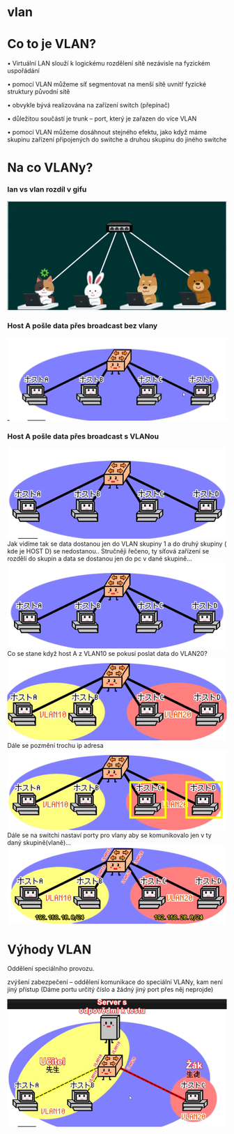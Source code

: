 # vlan
# Co to je VLAN?
• Virtuální LAN slouží k logickému rozdělení sítě nezávisle na fyzickém uspořádání

• pomocí VLAN můžeme síť segmentovat na menší sítě uvnitř fyzické struktury původní sítě

• obvykle bývá realizována na zařízení switch (přepínač)

• důležitou součástí je trunk – port, který je zařazen do více VLAN

• pomocí VLAN můžeme dosáhnout stejného efektu, jako když máme skupinu zařízení připojených do switche a druhou skupinu do jiného switche 
# Na co VLANy?
### lan vs vlan rozdíl v gifu
![rozdil](rozdil.gif)
### Host A pošle data přes broadcast bez vlany
![broadcast](broadcast.gif)
### Host A pošle data přes broadcast s VLANou
![vlan](vlan.gif)
Jak vidíme tak se data dostanou jen do VLAN skupiny 1 a do druhý skupiny ( kde je HOST D) se nedostanou..
Stručněji řečeno, ty síťová zařízení se rozdělí do skupin a data se dostanou jen do pc v dané skupině...
![rozdeleni](rozdeleni.gif)
Co se stane když host A z VLAN10 se pokusí poslat data do VLAN20?
![nejde](nejde.gif)
Dále se pozmění trochu ip adresa
![zmena_ip](zmena_ip.gif)
Dále se na switchi nastaví porty pro vlany aby se komunikovalo jen v ty daný skupině(vlaně)...
![porty_switche](porty_switche.png)
# Výhody VLAN
Oddělení speciálního provozu.

zvýšení zabezpečení – oddělení komunikace do speciální VLANy, kam není jiný přístup 
(Dáme portu určitý číslo a žádný jiný port přes něj neprojde)

![priklad1](priklad1.png)

 

